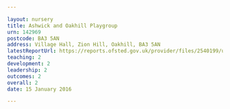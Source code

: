 ```yaml
---

layout: nursery
title: Ashwick and Oakhill Playgroup
urn: 142969
postcode: BA3 5AN
address: Village Hall, Zion Hill, Oakhill, BA3 5AN
latestReportUrl: https://reports.ofsted.gov.uk/provider/files/2540199/urn/142969.pdf
teaching: 2
development: 2
leadership: 2
outcomes: 2
overall: 2
date: 15 January 2016

---
```

